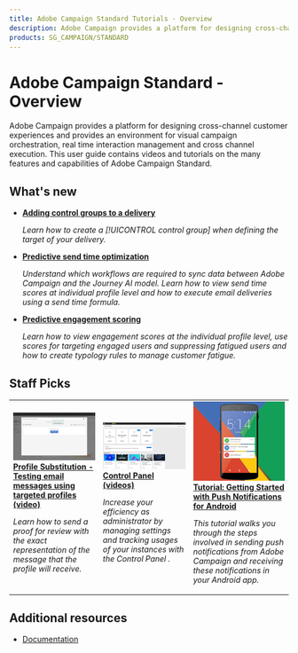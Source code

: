 ```yaml
---
title: Adobe Campaign Standard Tutorials - Overview
description: Adobe Campaign provides a platform for designing cross-channel customer experiences and provides an environment for visual campaign orchestration, real time interaction management and cross channel execution. This user guide contains videos and tutorials on the many features and capabilities of Adobe Campaign Standard.
products: SG_CAMPAIGN/STANDARD
---
```


# Adobe Campaign Standard -  Overview

Adobe Campaign provides a platform for designing cross-channel customer experiences and provides an environment for visual campaign orchestration, real time interaction management and cross channel execution. This user guide contains videos and tutorials on the many features and capabilities of Adobe Campaign Standard.

## What's new

* **[Adding control groups to a delivery](/help/communication-channels/email/control-groups.md)**

    *Learn how to create a [!UICONTROL control group] when defining the target of your delivery.*

* **[Predictive send time optimization](/help/communication-channels/email/ai-powered-emails/predictive-send-time-optimization.md)**
  
    *Understand which workflows are required to sync data between Adobe Campaign and the Journey AI model. Learn how to view send time scores at individual profile level and how to execute email deliveries using a send time formula.*

* **[Predictive engagement scoring](/help/communication-channels/email/ai-powered-emails/predictive-engagement-scoring.md)**

    *Learn how to view engagement scores at the individual profile level, use scores for targeting engaged users and suppressing fatigued users and how to create typology rules to manage customer fatigue.*

## Staff Picks

<table>
<tr>
  <td>
    <a href="./communication-channels/email/profile-substitution.md"> 
      <img alt="Profile Substitution - Testing email messages using targeted profiles (video)" src="./assets/substitution_tab.png"/>
    </a>
    <div>
      <a href="./communication-channels/email/profile-substitution.md">
    <strong>Profile Substitution - Testing email messages using targeted profiles (video)</strong>
    </a>
    </div>
    <p>
    <em>Learn how to send a proof for review with the exact representation of the message that the profile will receive.</em>
    <p>
  </td>
   <td>
    <a href="./administrating/control-panel/control-panel-overview.md">
      <img alt="Control Panel (videos)" src="./assets/control-panel.png" />
    </a>
    <div>
    <a href="./administrating/control-panel/control-panel-overview.md">
    <strong>Control Panel (videos)</strong>
    </a>
    </div>
    <p>
    <em> Increase your efficiency as administrator by managing settings and tracking usages of your instances with the Control Panel .</em>
    <p>
  </td>
  <td>
    <a href="https://docs.adobe.com/content/help/en/campaign-standard-learn/getting-started-with-push-notifications-android/introduction.html">
      <img alt="Tutorial: Getting Started with Push Notifications for Android" src="./assets/push-for-android.png" />
    </a>
    <div>
      <a href="https://docs.adobe.com/content/help/en/campaign-standard-learn/getting-started-with-push-notifications-android/introduction.html">
    <strong>Tutorial: Getting Started with Push Notifications for Android</strong>
    </a>
    </div>
    <p>
    <em>This tutorial walks you through the steps involved in sending push notifications from Adobe Campaign and receiving these notifications in your Android app. </em>
    <p>
  </td>
</tr>
</table>

## Additional resources

* [Documentation](https://docs.adobe.com/content/help/en/campaign-standard/using/campaign-standard-home.html)
